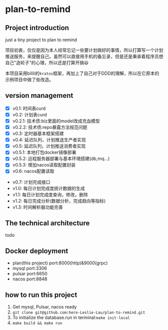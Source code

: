 # plan-to-remind

## Project introduction

just a tiny project to plan to remind

项目初衷，仅仅是因为本人经常忘记一些要计划做好的事情，所以打算写一个计划推送服务，来提醒自己。虽然可以直接用手机的备忘录，但是还是秉承着程序员想自己"造轮子"的心理，所以还是打算开搞😃

本项目采用bilili的`kratos`框架，再加上了自己对于DDD的理解，所以在它原本的示例项目中做了些改造。

## version management

- [x] v0.1: 时间表curd
- [x] v0.2: 计划表curd
- [x] v0.2.1: 技术债:biz里面的model改成充血模型
- [x] v0.2.2: 技术债:repo暴露方法规范问题
- [x] v0.3: 定时器基本框架搭建
- [x] v0.4: 延迟队列，计划推送生产者实现
- [x] v0.5: 延迟队列，计划推送消费者实现
- [x] v0.5.1: 本地打包docker镜像部署
- [x] v0.5.2: 远程服务器部署与基本环境搭建(db,mq...)
- [x] v0.5.3: 增加nacos读取配置封装
- [x] v0.6: nacos配置读取
- v0.7: 计划完成接口
- v1.0: 每日计划完成度统计数据的生成
- v1.1: 每日计划完成度查询，修改，删除
- v1.2: 每日完成分析(数据分析，完成趋向等指标)
- v1.3: 时间解析器功能完善

## The technical architecture

todo

## Docker deployment

- plan(this project) port:8000(http)&9000(grpc)
- mysql port:3306
- pulsar port:6650
- nacos port:8848

## how to run this project

1. Get mysql, Pulsar, nacos ready
2. `git clone git@github.com:here-Leslie-Lau/plan-to-remind.git`
3. To initialize the database.run in terminal:`make init-local`
4. `make build && make run`
